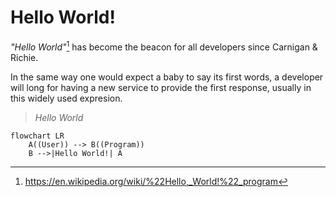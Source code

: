 # Hello World!

_"Hello World"_[^helloworldwiki] has become the beacon for all developers since Carnigan & Richie. 

In the same way one would expect a baby to say its first words, a developer will long for having a 
new service to provide the first response, usually in this widely used expresion. 

> _Hello World_

```mermaid
flowchart LR
    A((User)) --> B((Program))
    B -->|Hello World!| A
```

[^helloworldwiki]: https://en.wikipedia.org/wiki/%22Hello,_World!%22_program
